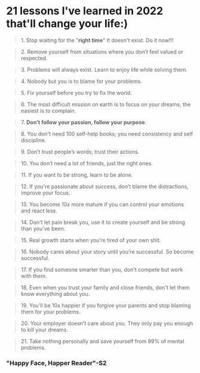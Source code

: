 # 21 lessons I've learned in 2022 that'll change your life:)

> 1\. Stop waiting for the "**right time**" It doesn't exist. Do it now!!!

> 2\. Remove yourself from situations where you don’t feel valued or respected.

> 3\. Problems will always exist. Learn to enjoy life while solving them.

> 4\. Nobody but you is to blame for your problems.

> 5\. Fix yourself before you try to fix the world.

> 6\. The most difficult mission on earth is to focus on your dreams; the easiest is to complain.

> 7\. **Don’t follow your passion, follow your purpose**.

> 8\. You don't need 100 self-help books; you need consistency and self discipline.

> 9\. Don’t trust people’s words; trust their actions.

> 10\. You don’t need a lot of friends, just the right ones.

> 11\. If you want to be strong, learn to be alone.

> 12\. If you're passionate about success, don’t blame the distractions, improve your focus.

> 13\. You become 10x more mature if you can control your emotions and react less.

> 14\. Don't let pain break you, use it to create yourself and be strong than you've been.

> 15\. Real growth starts when you’re tired of your own shit.

> 16\. Nobody cares about your story until you’re successful. So become successful.

> 17\. If you find someone smarter than you, don't compete but work with them.

> 18\. Even when you trust your family and close friends, don't let them know everything about you.

> 19\. You'll be 10x happier if you forgive your parents and stop blaming them for your problems.

> 20\. Your employer doesn't care about you. They only pay you enough to kill your dreams.

> 21\. Take nothing personally and save yourself from 99% of mental problems.

### **"Happy Face, Happer Reader"-S2**